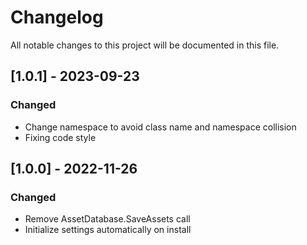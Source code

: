 ﻿# Changelog
All notable changes to this project will be documented in this file.

## [1.0.1] - 2023-09-23
### Changed
- Change namespace to avoid class name and namespace collision
- Fixing code style

## [1.0.0] - 2022-11-26
### Changed
- Remove AssetDatabase.SaveAssets call
- Initialize settings automatically on install